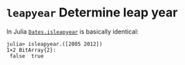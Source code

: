 # `leapyear` Determine leap year

In Julia [`Dates.isleapyear`](https://docs.julialang.org/en/latest/stdlib/Dates/#Query-Functions-1) is basically identical:

```
julia> isleapyear.([2005 2012])
1×2 BitArray{2}:
 false  true
```